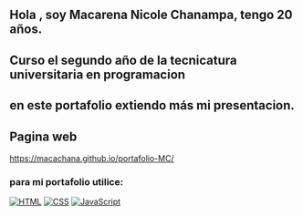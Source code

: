 ## Hola , soy Macarena Nicole Chanampa, tengo 20 años.
## Curso el segundo año de la tecnicatura universitaria en programacion
## en este portafolio extiendo más mi presentacion.

## Pagina web
https://macachana.github.io/portafolio-MC/

### para mi portafolio utilice:

[![HTML](https://img.shields.io/badge/HTML-orange?style=for-the-badge&logo=html5&logoColor=white&labelColor=101010)](https://developer.mozilla.org/es/docs/Web/HTML)
[![CSS](https://img.shields.io/badge/CSS-blue?style=for-the-badge&logo=css3&logoColor=white&labelColor=101010)](https://developer.mozilla.org/es/docs/Web/CSS)
[![JavaScript](https://img.shields.io/badge/JavaScript-yellow?style=for-the-badge&logo=javascript&logoColor=white&labelColor=101010)](https://developer.mozilla.org/es/docs/Web/JavaScript)


